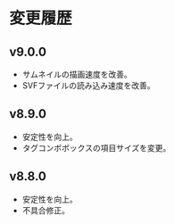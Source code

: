 # 変更履歴

## v9.0.0
* サムネイルの描画速度を改善。
* SVFファイルの読み込み速度を改善。

## v8.9.0
* 安定性を向上。
* タグコンボボックスの項目サイズを変更。

## v8.8.0
* 安定性を向上。
* 不具合修正。
